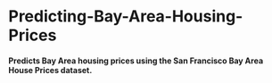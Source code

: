 # Predicting-Bay-Area-Housing-Prices
#### Predicts Bay Area housing prices using the San Francisco Bay Area House Prices dataset.
